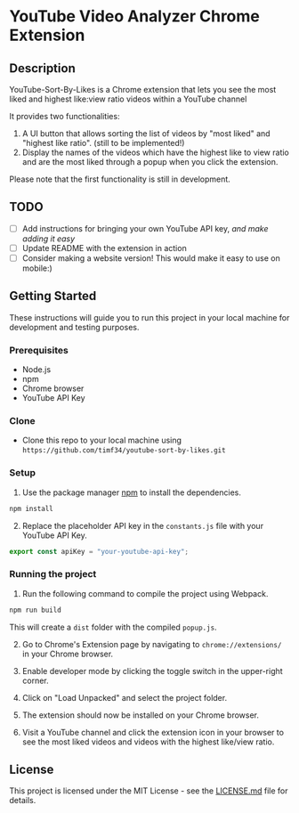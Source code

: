 ﻿# YouTube Video Analyzer Chrome Extension

## Description
YouTube-Sort-By-Likes is a Chrome extension that lets you see the most liked and highest like:view ratio videos within a YouTube channel

It provides two functionalities:
1. A UI button that allows sorting the list of videos by "most liked" and "highest like ratio". (still to be implemented!)
2. Display the names of the videos which have the highest like to view ratio and are the most liked through a popup when you click the extension. 

Please note that the first functionality is still in development.

## TODO

- [ ] Add instructions for bringing your own YouTube API key, _and make adding it easy_
- [ ] Update README with the extension in action
- [ ] Consider making a website version! This would make it easy to use on mobile:)

## Getting Started
These instructions will guide you to run this project in your local machine for development and testing purposes.

### Prerequisites
- Node.js
- npm
- Chrome browser
- YouTube API Key

### Clone
- Clone this repo to your local machine using `https://github.com/timf34/youtube-sort-by-likes.git`

### Setup
1. Use the package manager [npm](https://www.npmjs.com/get-npm) to install the dependencies.

```bash
npm install
```

2. Replace the placeholder API key in the `constants.js` file with your YouTube API Key.

```javascript
export const apiKey = "your-youtube-api-key";
```

### Running the project
1. Run the following command to compile the project using Webpack. 

```bash
npm run build
```

This will create a `dist` folder with the compiled `popup.js`.

2. Go to Chrome's Extension page by navigating to `chrome://extensions/` in your Chrome browser. 

3. Enable developer mode by clicking the toggle switch in the upper-right corner. 

4. Click on "Load Unpacked" and select the project folder.

5. The extension should now be installed on your Chrome browser. 

6. Visit a YouTube channel and click the extension icon in your browser to see the most liked videos and videos with the highest like/view ratio.

## License
This project is licensed under the MIT License - see the [LICENSE.md](LICENSE.md) file for details.
